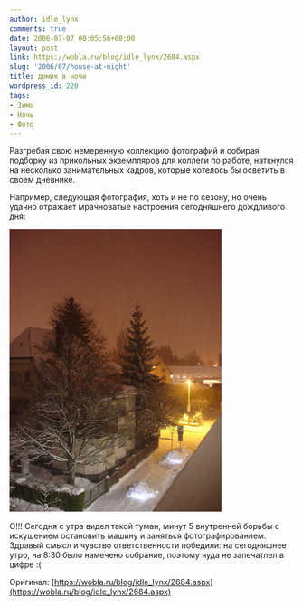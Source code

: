 ```yaml
---
author: idle_lynx
comments: true
date: 2006-07-07 00:05:56+00:00
layout: post
link: https://wobla.ru/blog/idle_lynx/2684.aspx
slug: '2006/07/house-at-night'
title: домик в ночи
wordpress_id: 220
tags:
- Зима
- Ночь
- Фото
---
```


Разгребая свою немеренную коллекцию фотографий и собирая подборку из прикольных экземпляров для коллеги по работе, наткнулся на несколько занимательных кадров, которые хотелось бы осветить в своем дневнике.

Например, следующая фотография, хоть и не по сезону, но очень удачно отражает мрачноватые настроения сегодняшнего дождливого дня:

![House at Night](images/2007/05/6475bd89-ad49-4fe1-804e-125df336b184.jpg)

О!!! Сегодня с утра видел такой туман, минут 5 внутренней борьбы с искушением остановить машину и заняться фотографированием. Здравый смысл и чувство ответственности победили: на сегодняшнее утро, на 8:30 было намечено собрание, поэтому чуда не запечатлел в цифре :(

Оригинал: [https://wobla.ru/blog/idle_lynx/2684.aspx](https://wobla.ru/blog/idle_lynx/2684.aspx)
